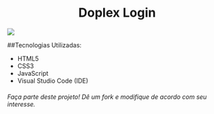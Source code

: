 <h1 align="center">Doplex Login</h1>

<!-- ![Tela de Login Doplex](capa-markdown.png) -->
<img src="capa-markdown.png">


##Tecnologias Utilizadas:
- HTML5
- CSS3
- JavaScript
- Visual Studio Code (IDE)


<h6 align="left">
Faça parte deste projeto! Dê um fork e modifique de acordo com seu interesse.</h6>